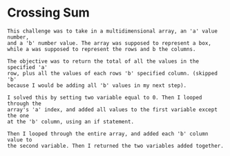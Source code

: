# Crossing Sum
	This challenge was to take in a multidimensional array, an 'a' value number, 
	and a 'b' number value. The array was supposed to represent a box,
	while a was supposed to represent the rows and b the columns. 
	
	The objective was to return the total of all the values in the specified 'a'
	row, plus all the values of each rows 'b' specified column. (skipped 'b'
	because I would be adding all 'b' values in my next step).

	I solved this by setting two variable equal to 0. Then I looped through the 
	array's 'a' index, and added all values to the first variable except the one
	at the 'b' column, using an if statement. 

	Then I looped through the entire array, and added each 'b' column value to 
	the second variable. Then I returned the two variables added together. 
